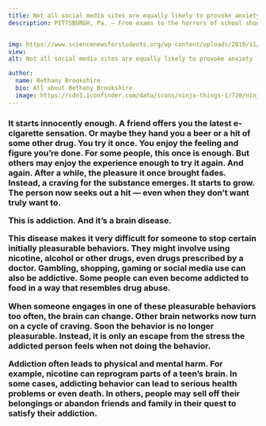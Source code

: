 ```yaml
---
title: Not all social media sites are equally likely to provoke anxiety
description: PITTSBURGH, Pa. — From exams to the horrors of school shootings, high school students have plenty to be anxious about. By comparison, social media — Instagram, Snapchat and Twitter, for instance — might seem like escapes. But Alisha Goyal, 18, wondered if social media sites might end up being more stressful than soothing. The senior at Hamilton High School in Chandler, Ariz., surveyed teens to discover if social media tends to hurt or help. Her findings now suggest that people who hang out at some social media sites might be at risk of developing anxiety. 


img: https://www.sciencenewsforstudents.org/wp-content/uploads/2019/11/860_social_media_anxiety_ISEF_2018.png
view: 
alt: Not all social media sites are equally likely to provoke anxiety

author:
  name: Bethany Brookshire
  bio: All about Bethany Brookshire
  image: https://cdn1.iconfinder.com/data/icons/ninja-things-1/720/ninja-background-256.png
---
```

<h3>
It starts innocently enough. A friend offers you the latest e-cigarette sensation. Or maybe they hand you a beer or a hit of some other drug. You try it once. You enjoy the feeling and figure you’re done. For some people, this once is enough. But others may enjoy the experience enough to try it again. And again. After a while, the pleasure it once brought fades. Instead, a craving for the substance emerges. It starts to grow. The person now seeks out a hit — even when they don’t want truly want to.

This is addiction. And it’s a brain disease.

This disease makes it very difficult for someone to stop certain initially pleasurable behaviors. They might involve using nicotine, alcohol or other drugs, even drugs prescribed by a doctor. Gambling, shopping, gaming or social media use can also be addictive. Some people can even become addicted to food in a way that resembles drug abuse.

When someone engages in one of these pleasurable behaviors too often, the brain can change. Other brain networks now turn on a cycle of craving. Soon the behavior is no longer pleasurable. Instead, it is only an escape from the stress the addicted person feels when not doing the behavior.

Addiction often leads to physical and mental harm. For example, nicotine can reprogram parts of a teen’s brain. In some cases, addicting behavior can lead to serious health problems or even death. In others, people may sell off their belongings or abandon friends and family in their quest to satisfy their addiction.

</h3>